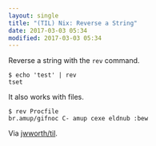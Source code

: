 ```yaml
---
layout: single
title: "(TIL) Nix: Reverse a String"
date: 2017-03-03 05:34
modified: 2017-03-03 05:34
---
```


Reverse a string with the `rev` command.

```shell
$ echo 'test' | rev
tset
```

It also works with files.

```shell
$ rev Procfile
br.amup/gifnoc C- amup cexe eldnub :bew
```

Via [jwworth/til](https://github.com/jwworth/til).
